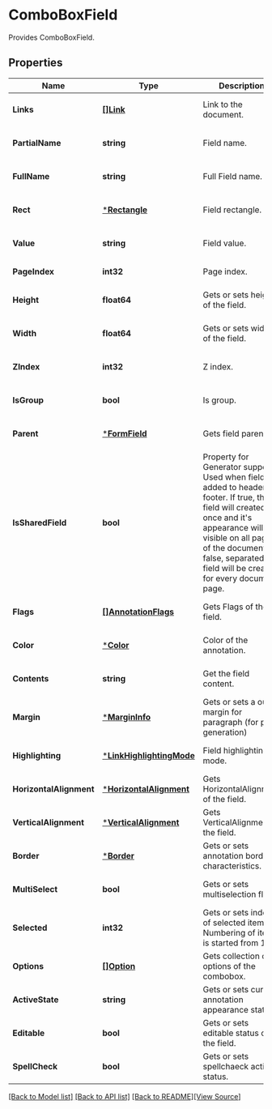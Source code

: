 # ComboBoxField
Provides ComboBoxField.

## Properties
Name | Type | Description | Notes
------------ | ------------- | ------------- | -------------
**Links** | [**[]Link**](Link.md) | Link to the document. | [optional] [default to null]
**PartialName** | **string** | Field name. | [optional] [default to null]
**FullName** | **string** | Full Field name. | [optional] [default to null]
**Rect** | [***Rectangle**](Rectangle.md) | Field rectangle. | [optional] [default to null]
**Value** | **string** | Field value. | [optional] [default to null]
**PageIndex** | **int32** | Page index. | [default to null]
**Height** | **float64** | Gets or sets height of the field. | [optional] [default to null]
**Width** | **float64** | Gets or sets width of the field. | [optional] [default to null]
**ZIndex** | **int32** | Z index. | [optional] [default to null]
**IsGroup** | **bool** | Is group. | [optional] [default to null]
**Parent** | [***FormField**](FormField.md) | Gets field parent. | [optional] [default to null]
**IsSharedField** | **bool** | Property for Generator support. Used when field is added to header or footer. If true, this field will created once and it&#39;s appearance will be visible on all pages of the document. If false, separated field will be created for every document page. | [optional] [default to null]
**Flags** | [**[]AnnotationFlags**](AnnotationFlags.md) | Gets Flags of the field. | [optional] [default to null]
**Color** | [***Color**](Color.md) | Color of the annotation. | [optional] [default to null]
**Contents** | **string** | Get the field content. | [optional] [default to null]
**Margin** | [***MarginInfo**](MarginInfo.md) | Gets or sets a outer margin for paragraph (for pdf generation) | [optional] [default to null]
**Highlighting** | [***LinkHighlightingMode**](LinkHighlightingMode.md) | Field highlighting mode. | [optional] [default to null]
**HorizontalAlignment** | [***HorizontalAlignment**](HorizontalAlignment.md) | Gets HorizontalAlignment of the field. | [optional] [default to null]
**VerticalAlignment** | [***VerticalAlignment**](VerticalAlignment.md) | Gets VerticalAlignment of the field. | [optional] [default to null]
**Border** | [***Border**](Border.md) | Gets or sets annotation border characteristics. | [optional] [default to null]
**MultiSelect** | **bool** | Gets or sets multiselection flag. | [optional] [default to null]
**Selected** | **int32** | Gets or sets index of selected item. Numbering of items is started from 1. | [optional] [default to null]
**Options** | [**[]Option**](Option.md) | Gets collection of options of the combobox. | [optional] [default to null]
**ActiveState** | **string** | Gets or sets current annotation appearance state. | [optional] [default to null]
**Editable** | **bool** | Gets or sets editable status of the field. | [optional] [default to null]
**SpellCheck** | **bool** | Gets or sets spellchaeck activiity status. | [optional] [default to null]

[[Back to Model list]](../README.md#documentation-for-models) [[Back to API list]](../README.md#documentation-for-api-endpoints) [[Back to README]](../README.md)[[View Source]](../combo_box_field.go)


